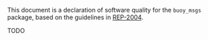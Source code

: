This document is a declaration of software quality for the `buoy_msgs` package, based on the guidelines in [REP-2004](https://www.ros.org/reps/rep-2004.html).

TODO
